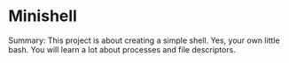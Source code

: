 # Minishell
Summary: This project is about creating a simple shell. Yes, your own little bash. You will learn a lot about processes and file descriptors.
